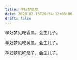 ```yaml
---
title: 孕妇梦见吃
date: 2020-02-15T20:54:12+08:00
draft: false
---
```


孕妇梦见吃香瓜，会生儿子。


孕妇梦见吃黄瓜，会生儿子。


孕妇梦见吃茄子，会生儿子。

